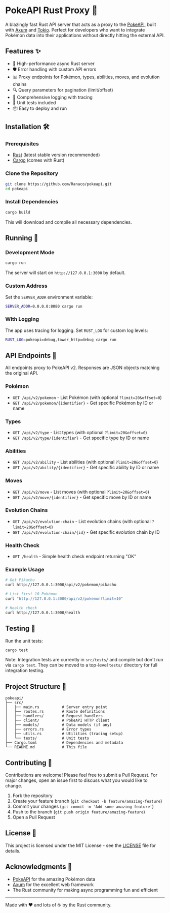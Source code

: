 # PokeAPI Rust Proxy 🐾

A blazingly fast Rust API server that acts as a proxy to the [PokeAPI](https://pokeapi.co/), built with [Axum](https://github.com/tokio-rs/axum) and [Tokio](https://tokio.rs/). Perfect for developers who want to integrate Pokémon data into their applications without directly hitting the external API.

## Features ✨

- 🚀 High-performance async Rust server
- 🛡️ Error handling with custom API errors
- 📊 Proxy endpoints for Pokémon, types, abilities, moves, and evolution chains
- 🔍 Query parameters for pagination (limit/offset)
- 🐛 Comprehensive logging with tracing
- 🧪 Unit tests included
- 📦 Easy to deploy and run

## Installation 🛠️

### Prerequisites

- [Rust](https://www.rust-lang.org/tools/install) (latest stable version recommended)
- [Cargo](https://doc.rust-lang.org/cargo/getting-started/installation.html) (comes with Rust)

### Clone the Repository

```bash
git clone https://github.com/Ranaco/pokeapi.git
cd pokeapi
```

### Install Dependencies

```bash
cargo build
```

This will download and compile all necessary dependencies.

## Running 🚀

### Development Mode

```bash
cargo run
```

The server will start on `http://127.0.0.1:3000` by default.

### Custom Address

Set the `SERVER_ADDR` environment variable:

```bash
SERVER_ADDR=0.0.0.0:8080 cargo run
```

### With Logging

The app uses tracing for logging. Set `RUST_LOG` for custom log levels:

```bash
RUST_LOG=pokeapi=debug,tower_http=debug cargo run
```

## API Endpoints 📡

All endpoints proxy to PokeAPI v2. Responses are JSON objects matching the original API.

### Pokémon

- `GET /api/v2/pokemon` - List Pokémon (with optional `?limit=20&offset=0`)
- `GET /api/v2/pokemon/{identifier}` - Get specific Pokémon by ID or name

### Types

- `GET /api/v2/type` - List types (with optional `?limit=20&offset=0`)
- `GET /api/v2/type/{identifier}` - Get specific type by ID or name

### Abilities

- `GET /api/v2/ability` - List abilities (with optional `?limit=20&offset=0`)
- `GET /api/v2/ability/{identifier}` - Get specific ability by ID or name

### Moves

- `GET /api/v2/move` - List moves (with optional `?limit=20&offset=0`)
- `GET /api/v2/move/{identifier}` - Get specific move by ID or name

### Evolution Chains

- `GET /api/v2/evolution-chain` - List evolution chains (with optional `?limit=20&offset=0`)
- `GET /api/v2/evolution-chain/{id}` - Get specific evolution chain by ID

### Health Check

- `GET /health` - Simple health check endpoint returning "OK"

### Example Usage

```bash
# Get Pikachu
curl http://127.0.0.1:3000/api/v2/pokemon/pikachu

# List first 10 Pokémon
curl "http://127.0.0.1:3000/api/v2/pokemon?limit=10"

# Health check
curl http://127.0.0.1:3000/health
```

## Testing 🧪

Run the unit tests:

```bash
cargo test
```

Note: Integration tests are currently in `src/tests/` and compile but don't run via `cargo test`. They can be moved to a top-level `tests/` directory for full integration testing.

## Project Structure 📁

```
pokeapi/
├── src/
│   ├── main.rs          # Server entry point
│   ├── routes.rs        # Route definitions
│   ├── handlers/        # Request handlers
│   ├── client/          # PokeAPI HTTP client
│   ├── models/          # Data models (if any)
│   ├── errors.rs        # Error types
│   ├── utils.rs         # Utilities (tracing setup)
│   └── tests/           # Unit tests
├── Cargo.toml           # Dependencies and metadata
└── README.md            # This file
```

## Contributing 🤝

Contributions are welcome! Please feel free to submit a Pull Request. For major changes, open an issue first to discuss what you would like to change.

1. Fork the repository
2. Create your feature branch (`git checkout -b feature/amazing-feature`)
3. Commit your changes (`git commit -m 'Add some amazing feature'`)
4. Push to the branch (`git push origin feature/amazing-feature`)
5. Open a Pull Request

## License 📄

This project is licensed under the MIT License - see the [LICENSE](LICENSE) file for details.

## Acknowledgments 🙏

- [PokeAPI](https://pokeapi.co/) for the amazing Pokémon data
- [Axum](https://github.com/tokio-rs/axum) for the excellent web framework
- The Rust community for making async programming fun and efficient

---

Made with ❤️ and lots of ☕ by the Rust community.</content>